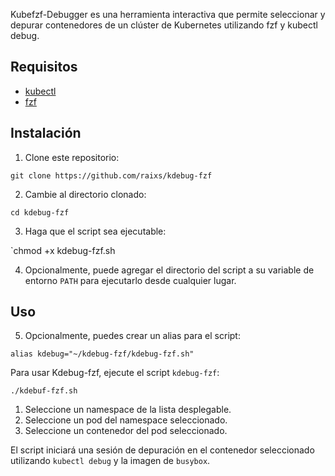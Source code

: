 
Kubefzf-Debugger es una herramienta interactiva que permite seleccionar y depurar contenedores de un clúster de Kubernetes utilizando fzf y kubectl debug.

## Requisitos

-   [kubectl](https://kubernetes.io/docs/tasks/tools/install-kubectl/)
-   [fzf](https://github.com/junegunn/fzf)

## Instalación

1.  Clone este repositorio:

`git clone https://github.com/raixs/kdebug-fzf`

2.  Cambie al directorio clonado:

`cd kdebug-fzf`

3.  Haga que el script sea ejecutable:

`chmod +x kdebug-fzf.sh

4.  Opcionalmente, puede agregar el directorio del script a su variable de entorno `PATH` para ejecutarlo desde cualquier lugar.

## Uso

5. Opcionalmente, puedes crear un alias para el script:

`alias kdebug="~/kdebug-fzf/kdebug-fzf.sh"`

Para usar Kdebug-fzf, ejecute el script `kdebug-fzf`:

`./kdebuf-fzf.sh`

1.  Seleccione un namespace de la lista desplegable.
2.  Seleccione un pod del namespace seleccionado.
3.  Seleccione un contenedor del pod seleccionado.

El script iniciará una sesión de depuración en el contenedor seleccionado utilizando `kubectl debug` y la imagen de `busybox`.